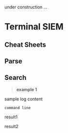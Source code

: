 under construction ...

# **Terminal SIEM**

## **Cheat Sheets**

## Parse

## Search
> **example 1**

sample log content

``` 
command line
```

result1

result2

